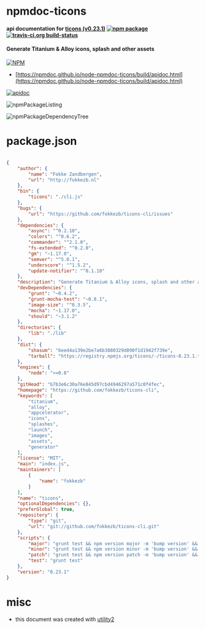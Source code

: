 # npmdoc-ticons

#### api documentation for  [ticons (v0.23.1)](https://github.com/fokkezb/ticons-cli)  [![npm package](https://img.shields.io/npm/v/npmdoc-ticons.svg?style=flat-square)](https://www.npmjs.org/package/npmdoc-ticons) [![travis-ci.org build-status](https://api.travis-ci.org/npmdoc/node-npmdoc-ticons.svg)](https://travis-ci.org/npmdoc/node-npmdoc-ticons)

#### Generate Titanium & Alloy icons, splash and other assets

[![NPM](https://nodei.co/npm/ticons.png?downloads=true&downloadRank=true&stars=true)](https://www.npmjs.com/package/ticons)

- [https://npmdoc.github.io/node-npmdoc-ticons/build/apidoc.html](https://npmdoc.github.io/node-npmdoc-ticons/build/apidoc.html)

[![apidoc](https://npmdoc.github.io/node-npmdoc-ticons/build/screenCapture.buildCi.browser.%252Ftmp%252Fbuild%252Fapidoc.html.png)](https://npmdoc.github.io/node-npmdoc-ticons/build/apidoc.html)

![npmPackageListing](https://npmdoc.github.io/node-npmdoc-ticons/build/screenCapture.npmPackageListing.svg)

![npmPackageDependencyTree](https://npmdoc.github.io/node-npmdoc-ticons/build/screenCapture.npmPackageDependencyTree.svg)



# package.json

```json

{
    "author": {
        "name": "Fokke Zandbergen",
        "url": "http://fokkezb.nl"
    },
    "bin": {
        "ticons": "./cli.js"
    },
    "bugs": {
        "url": "https://github.com/fokkezb/ticons-cli/issues"
    },
    "dependencies": {
        "async": "^0.2.10",
        "colors": "^0.6.2",
        "commander": "^2.1.0",
        "fs-extended": "^0.2.0",
        "gm": "~1.17.0",
        "semver": "^5.0.1",
        "underscore": "^1.5.2",
        "update-notifier": "^0.1.10"
    },
    "description": "Generate Titanium & Alloy icons, splash and other assets",
    "devDependencies": {
        "grunt": "~0.4.2",
        "grunt-mocha-test": "~0.8.1",
        "image-size": "^0.3.5",
        "mocha": "~1.17.0",
        "should": "~3.1.2"
    },
    "directories": {
        "lib": "./lib"
    },
    "dist": {
        "shasum": "6eed4a139e2be7a6b3880329d890f1d1942f739e",
        "tarball": "https://registry.npmjs.org/ticons/-/ticons-0.23.1.tgz"
    },
    "engines": {
        "node": ">=0.8"
    },
    "gitHead": "b7b3e6c30a76e845d97cbd4946297a571c0f4fec",
    "homepage": "https://github.com/fokkezb/ticons-cli",
    "keywords": [
        "titanium",
        "alloy",
        "appcelerator",
        "icons",
        "splashes",
        "launch",
        "images",
        "assets",
        "generator"
    ],
    "license": "MIT",
    "main": "index.js",
    "maintainers": [
        {
            "name": "fokkezb"
        }
    ],
    "name": "ticons",
    "optionalDependencies": {},
    "preferGlobal": true,
    "repository": {
        "type": "git",
        "url": "git://github.com/fokkezb/ticons-cli.git"
    },
    "scripts": {
        "major": "grunt test && npm version major -m 'bump version' && npm publish && git push && git push --tags",
        "minor": "grunt test && npm version minor -m 'bump version' && npm publish && git push && git push --tags",
        "patch": "grunt test && npm version patch -m 'bump version' && npm publish && git push && git push --tags",
        "test": "grunt test"
    },
    "version": "0.23.1"
}
```



# misc
- this document was created with [utility2](https://github.com/kaizhu256/node-utility2)
